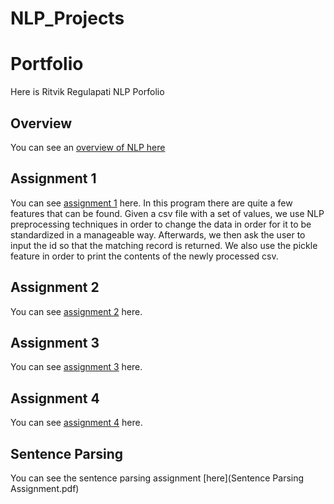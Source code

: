 # NLP_Projects

# Portfolio
Here is Ritvik Regulapati NLP Porfolio

## Overview
You can see an [overview of NLP here](Overview_of_NLP.pdf)

## Assignment 1
You can see [assignment 1](Assignment1_rrr180003) here. In this program there are quite a few features that can be found. Given a csv file with a set of 
values, we use NLP preprocessing techniques in order to change the data in order for it to be standardized in a manageable way. Afterwards, we then ask the user
to input the id so that the matching record is returned. We also use the pickle feature in order to print the contents of the newly processed csv.

## Assignment 2
You can see [assignment 2](Assignment2_rrr180003) here.

## Assignment 3
You can see [assignment 3](Assignment3_rrr180003) here.

## Assignment 4
You can see [assignment 4](Assignment4_rrr180003) here.

## Sentence Parsing
You can see the sentence parsing assignment [here](Sentence Parsing Assignment.pdf)
